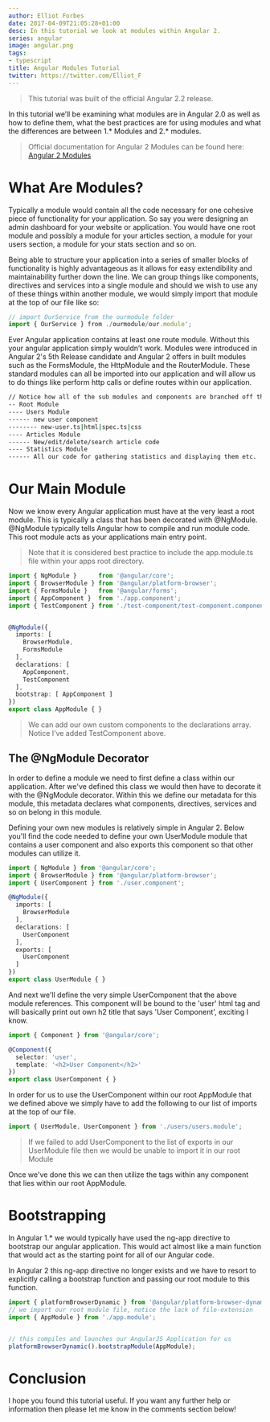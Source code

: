 ```yaml
---
author: Elliot Forbes
date: 2017-04-09T21:05:28+01:00
desc: In this tutorial we look at modules within Angular 2.
series: angular
image: angular.png
tags:
- typescript
title: Angular Modules Tutorial
twitter: https://twitter.com/Elliot_F
---
```


> This tutorial was built of the official Angular 2.2 release. 

In this tutorial we’ll be examining what modules are in Angular 2.0 as well as how to define them, what the best practices are for using modules and what the differences are between 1.* Modules and 2.* modules.

> Official documentation for Angular 2 Modules can be found here: <a target="_blank" href="https://angular.io/docs/ts/latest/guide/ngmodule.html">Angular 2 Modules</a>

# What Are Modules?

Typically a module would contain all the code necessary for one cohesive piece of functionality for your application. So say you were designing an admin dashboard for your website or application. You would have one root module and possibly a module for your articles section, a module for your users section, a module for your stats section and so on. 

Being able to structure your application into a series of smaller blocks of functionality is highly advantageous as it allows for easy extendibility and maintainability further down the line. We can group things like components, directives and services into a single module and should we wish to use any of these things within another module, we would simply import that module at the top of our file like so:

```ts
// import OurService from the ourmodule folder
import { OurService } from ./ourmodule/our.module';
```

Ever Angular application contains at least one route module. Without this your angular application simply wouldn’t work. Modules were introduced in Angular 2's 5th Release candidate and Angular 2 offers in built modules such as the FormsModule, the HttpModule and the RouterModule. These standard modules can all be imported into our application and will allow us to do things like perform http calls or define routes within our application.

```bash
// Notice how all of the sub modules and components are branched off the root module like a tree.
-- Root Module
---- Users Module
------ new user component
-------- new-user.ts|html|spec.ts|css
---- Articles Module
------ New/edit/delete/search article code
---- Statistics Module
------ All our code for gathering statistics and displaying them etc. 
```  


# Our Main Module


Now we know every Angular application must have at the very least a root module. This is typically a class that has been decorated with @NgModule. @NgModule typically tells Angular how to compile and run module code. This root module acts as your applications main entry point.


> Note that it is considered best practice to include the app.module.ts file within your apps root directory.


```ts
import { NgModule }      from '@angular/core';
import { BrowserModule } from '@angular/platform-browser';
import { FormsModule }   from '@angular/forms';
import { AppComponent }  from './app.component';
import { TestComponent } from './test-component/test-component.component';


@NgModule({
  imports: [
    BrowserModule,
    FormsModule
  ],
  declarations: [
    AppComponent,
    TestComponent
  ],
  bootstrap: [ AppComponent ]
})
export class AppModule { }
```


> We can add our own custom components to the declarations array. Notice I’ve added TestComponent above. 

## The @NgModule Decorator

In order to define a module we need to first define a class within our application. After we've defined this class we would then have to decorate it with the @NgModule decorator. Within this we define our metadata for this module, this metadata declares what components, directives, services and so on belong in this module.

Defining your own new modules is relatively simple in Angular 2. Below you'll find the code needed to define your own UserModule module that contains a user component and also exports this component so that other modules can utilize it.

```ts
import { NgModule } from '@angular/core';
import { BrowserModule } from '@angular/platform-browser';
import { UserComponent } from './user.component';

@NgModule({
  imports: [
    BrowserModule
  ],
  declarations: [
    UserComponent
  ],
  exports: [
    UserComponent
  ]
})
export class UserModule { }
```

And next we'll define the very simple UserComponent that the above module references. This component will be bound to the 'user' html tag and will basically print out own h2 title that says 'User Component', exciting I know.

```ts
import { Component } from '@angular/core';

@Component({
  selector: 'user',
  template: '<h2>User Component</h2>'
})
export class UserComponent { }
```

In order for us to use the UserComponent within our root AppModule that we defined above we simply have to add the following to our list of imports at the top of our file.

```ts
import { UserModule, UserComponent } from './users/users.module';
```

> If we failed to add UserComponent to the list of exports in our UserModule file then we would be unable to import it in our root Module

Once we've done this we can then utilize the <user></user> tags within any component that lies within our root AppModule.

# Bootstrapping


In Angular 1.* we would typically have used the ng-app directive to bootstrap our angular application. This would act almost like a main function that would act as the starting point for all of our Angular code. 

In Angular 2 this ng-app directive no longer exists and we have to resort to explicitly calling a bootstrap function and passing our root module to this function. 


 ```ts
import { platformBrowserDynamic } from '@angular/platform-browser-dynamic';
// we import our root module file, notice the lack of file-extension
import { AppModule } from './app.module';


// this compiles and launches our AngularJS Application for us
platformBrowserDynamic().bootstrapModule(AppModule);
```

# Conclusion

I hope you found this tutorial useful. If you want any further help or information then please let me know in the comments section below!